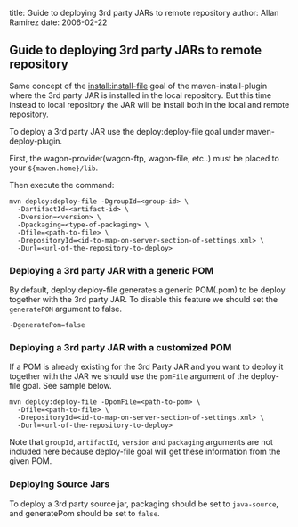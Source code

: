 title: Guide to deploying 3rd party JARs to remote repository
author: Allan Ramirez
date: 2006-02-22

<!--
Licensed to the Apache Software Foundation (ASF) under one
or more contributor license agreements.  See the NOTICE file
distributed with this work for additional information
regarding copyright ownership.  The ASF licenses this file
to you under the Apache License, Version 2.0 (the
"License"); you may not use this file except in compliance
with the License.  You may obtain a copy of the License at

    http://www.apache.org/licenses/LICENSE-2.0

Unless required by applicable law or agreed to in writing,
software distributed under the License is distributed on an
"AS IS" BASIS, WITHOUT WARRANTIES OR CONDITIONS OF ANY
KIND, either express or implied.  See the License for the
specific language governing permissions and limitations
under the License.
-->

## Guide to deploying 3rd party JARs to remote repository


 Same concept of the [install:install-file](./guide-3rd-party-jars-local.html) goal of the maven-install-plugin where the 3rd party JAR is installed in the local repository. But this time instead to local repository the JAR will be install both in the local and remote repository.


 To deploy a 3rd party JAR use the deploy:deploy-file goal under maven-deploy-plugin.


 First, the wagon-provider(wagon-ftp, wagon-file, etc..) must be placed to your `${maven.home}/lib`.


 Then execute the command:



```
mvn deploy:deploy-file -DgroupId=<group-id> \
  -DartifactId=<artifact-id> \
  -Dversion=<version> \
  -Dpackaging=<type-of-packaging> \
  -Dfile=<path-to-file> \
  -DrepositoryId=<id-to-map-on-server-section-of-settings.xml> \
  -Durl=<url-of-the-repository-to-deploy>
```

### Deploying a 3rd party JAR with a generic POM


 By default, deploy:deploy-file generates a generic POM(.pom) to be deploy together with the 3rd party JAR. To disable this feature we should set the `generatePOM` argument to false.



```
-DgeneratePom=false
```


### Deploying a 3rd party JAR with a customized POM


 If a POM is already existing for the 3rd Party JAR and you want to deploy it together with the JAR we should use the `pomFile` argument of the deploy-file goal. See sample below.



```
mvn deploy:deploy-file -DpomFile=<path-to-pom> \
  -Dfile=<path-to-file> \
  -DrepositoryId=<id-to-map-on-server-section-of-settings.xml> \
  -Durl=<url-of-the-repository-to-deploy>
```

 Note that `groupId`, `artifactId`, `version` and `packaging` arguments are not included here because deploy-file goal will get these information from the given POM.



### Deploying Source Jars


<!--  TODO: Check the following, cause i don't this is true anymore. I assume packaging should be jar -->
<!--   and the classifier should be set to source. -->
 To deploy a 3rd party source jar, packaging should be set to `java-source`, and generatePom should be set to `false`.



